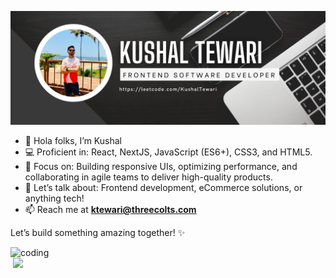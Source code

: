![logo](https://github.com/KushalTewari/KushalTewari/blob/main/2.png)
- 👋 Hola folks, I’m Kushal
- 💻 Proficient in: React, NextJS, JavaScript (ES6+), CSS3, and HTML5.
- 🚀 Focus on: Building responsive UIs, optimizing performance, and collaborating in agile teams to deliver high-quality products.
- 💬 Let’s talk about: Frontend development, eCommerce solutions, or anything tech!
- 📫 Reach me at **ktewari@threecolts.com**

Let’s build something amazing together! ✨

<img align="left" width="500" src="https://cdn.dribbble.com/users/730703/screenshots/6581243/avento.gif" alt="coding"/>
<img align="right" width="500" src="https://cdn.dribbble.com/users/1187836/screenshots/6539429/programer.gif" />


